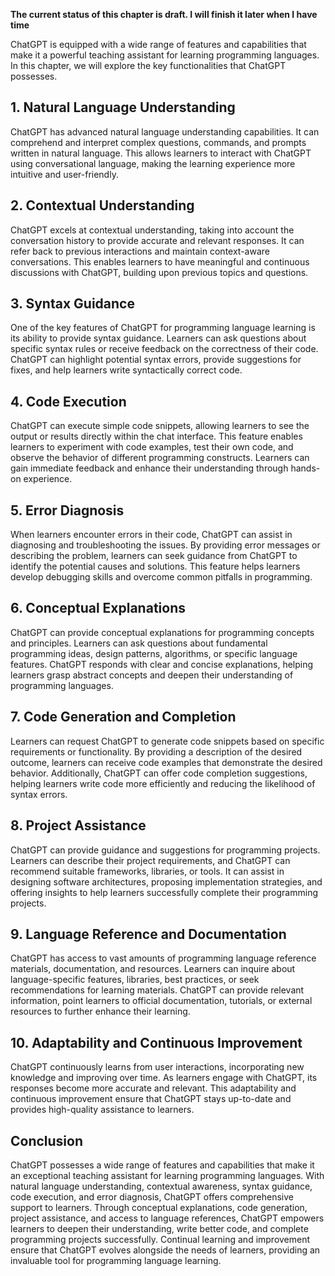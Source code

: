 **The current status of this chapter is draft. I will finish it later when I have time**

ChatGPT is equipped with a wide range of features and capabilities that make it a powerful teaching assistant for learning programming languages. In this chapter, we will explore the key functionalities that ChatGPT possesses.

**1. Natural Language Understanding**
-------------------------------------

ChatGPT has advanced natural language understanding capabilities. It can comprehend and interpret complex questions, commands, and prompts written in natural language. This allows learners to interact with ChatGPT using conversational language, making the learning experience more intuitive and user-friendly.

**2. Contextual Understanding**
-------------------------------

ChatGPT excels at contextual understanding, taking into account the conversation history to provide accurate and relevant responses. It can refer back to previous interactions and maintain context-aware conversations. This enables learners to have meaningful and continuous discussions with ChatGPT, building upon previous topics and questions.

**3. Syntax Guidance**
----------------------

One of the key features of ChatGPT for programming language learning is its ability to provide syntax guidance. Learners can ask questions about specific syntax rules or receive feedback on the correctness of their code. ChatGPT can highlight potential syntax errors, provide suggestions for fixes, and help learners write syntactically correct code.

**4. Code Execution**
---------------------

ChatGPT can execute simple code snippets, allowing learners to see the output or results directly within the chat interface. This feature enables learners to experiment with code examples, test their own code, and observe the behavior of different programming constructs. Learners can gain immediate feedback and enhance their understanding through hands-on experience.

**5. Error Diagnosis**
----------------------

When learners encounter errors in their code, ChatGPT can assist in diagnosing and troubleshooting the issues. By providing error messages or describing the problem, learners can seek guidance from ChatGPT to identify the potential causes and solutions. This feature helps learners develop debugging skills and overcome common pitfalls in programming.

**6. Conceptual Explanations**
------------------------------

ChatGPT can provide conceptual explanations for programming concepts and principles. Learners can ask questions about fundamental programming ideas, design patterns, algorithms, or specific language features. ChatGPT responds with clear and concise explanations, helping learners grasp abstract concepts and deepen their understanding of programming languages.

**7. Code Generation and Completion**
-------------------------------------

Learners can request ChatGPT to generate code snippets based on specific requirements or functionality. By providing a description of the desired outcome, learners can receive code examples that demonstrate the desired behavior. Additionally, ChatGPT can offer code completion suggestions, helping learners write code more efficiently and reducing the likelihood of syntax errors.

**8. Project Assistance**
-------------------------

ChatGPT can provide guidance and suggestions for programming projects. Learners can describe their project requirements, and ChatGPT can recommend suitable frameworks, libraries, or tools. It can assist in designing software architectures, proposing implementation strategies, and offering insights to help learners successfully complete their programming projects.

**9. Language Reference and Documentation**
-------------------------------------------

ChatGPT has access to vast amounts of programming language reference materials, documentation, and resources. Learners can inquire about language-specific features, libraries, best practices, or seek recommendations for learning materials. ChatGPT can provide relevant information, point learners to official documentation, tutorials, or external resources to further enhance their learning.

**10. Adaptability and Continuous Improvement**
-----------------------------------------------

ChatGPT continuously learns from user interactions, incorporating new knowledge and improving over time. As learners engage with ChatGPT, its responses become more accurate and relevant. This adaptability and continuous improvement ensure that ChatGPT stays up-to-date and provides high-quality assistance to learners.

Conclusion
----------

ChatGPT possesses a wide range of features and capabilities that make it an exceptional teaching assistant for learning programming languages. With natural language understanding, contextual awareness, syntax guidance, code execution, and error diagnosis, ChatGPT offers comprehensive support to learners. Through conceptual explanations, code generation, project assistance, and access to language references, ChatGPT empowers learners to deepen their understanding, write better code, and complete programming projects successfully. Continual learning and improvement ensure that ChatGPT evolves alongside the needs of learners, providing an invaluable tool for programming language learning.
